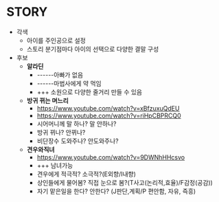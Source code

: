 # STORY

- 각색
  - 아이를 주인공으로 설정
  - 스토리 분기점마다 아이의 선택으로 다양한 결말 구성
- 후보
  - **알라딘**
    - ------아빠가 없음
    - ------마법사에게 약 먹임
    - +++ 소원으로 다양한 줄거리 만들 수 있음
  - **방귀 뀌는 며느리**
    - https://www.youtube.com/watch?v=xBfzuxuQdEU
    - https://www.youtube.com/watch?v=riHpCBPRCQ0
    - 시어머니께 말 하나? 말 안하나?
    - 방귀 뀌나? 안뀌나?
    - 비단장수 도와주나? 안도와주나?
  - **견우와직녀**
    - https://www.youtube.com/watch?v=9DWNhHHcsvo
    - +++ 남녀가능
    - 견우에게 적극적? 소극적?(E외향/I내향)
    - 상인들에게 물어봄? 직접 눈으로 봄?(T사고(논리적,효율)/F감정(공감))
    - 자기 맡은일을 한다? 안한다? (J판단,계획/P 편안함, 자유, 즉흥)